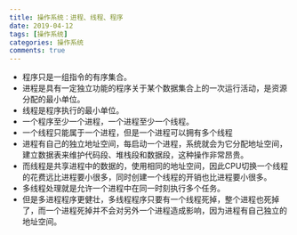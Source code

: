 ```yaml
---
title: 操作系统：进程、线程、程序
date: 2019-04-12
tags: [操作系统]
categories: 操作系统
comments: true
---
```


- 程序只是一组指令的有序集合。
- 进程是具有一定独立功能的程序关于某个数据集合上的一次运行活动，是资源分配的最小单位。
- 线程是程序执行的最小单位。
- 一个程序至少一个进程，一个进程至少一个线程。
- 一个线程只能属于一个进程，但是一个进程可以拥有多个线程
- 进程有自己的独立地址空间，每启动一个进程，系统就会为它分配地址空间，建立数据表来维护代码段、堆栈段和数据段，这种操作非常昂贵。
- 而线程是共享进程中的数据的，使用相同的地址空间，因此CPU切换一个线程的花费远比进程要小很多，同时创建一个线程的开销也比进程要小很多。
- 多线程处理就是允许一个进程中在同一时刻执行多个任务。
- 但是多进程程序更健壮，多线程程序只要有一个线程死掉，整个进程也死掉了，而一个进程死掉并不会对另外一个进程造成影响，因为进程有自己独立的地址空间。
